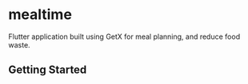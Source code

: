 # mealtime

Flutter application built using GetX for meal planning, and reduce food waste.


## Getting Started
